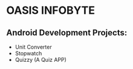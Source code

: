 # OASIS INFOBYTE 
## Android Development Projects:
* Unit Converter 
* Stopwatch
* Quizzy (A Quiz APP)
